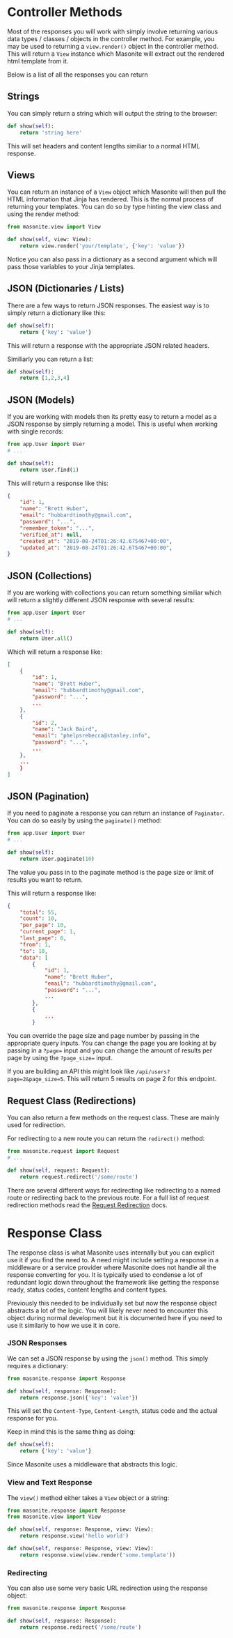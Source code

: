 
# Controller Methods

Most of the responses you will work with simply involve returning various data types / classes / objects in the controller method. For example, you may be used to returning a `view.render()` object in the controller method. This will return a `View` instance which Masonite will extract out the rendered html template from it.

Below is a list of all the responses you can return

## Strings

You can simply return a string which will output the string to the browser:

```python
def show(self):
    return 'string here'
```

This will set headers and content lengths similiar to a normal HTML response.

## Views

You can return an instance of a `View` object which Masonite will then pull the HTML information that Jinja has rendered. This is the normal process of returning your templates. You can do so by type hinting the view class and using the render method:

```python
from masonite.view import View

def show(self, view: View):
    return view.render('your/template', {'key': 'value'})
```

Notice you can also pass in a dictionary as a second argument which will pass those variables to your Jinja templates.

## JSON (Dictionaries / Lists)

There are a few ways to return JSON responses. The easiest way is to simply return a dictionary like this:

```python
def show(self):
    return {'key': 'value'}
```

This will return a response with the appropriate JSON related headers.

Similiarly you can return a list:

```python
def show(self):
    return [1,2,3,4]
```

## JSON (Models)

If you are working with models then its pretty easy to return a model as a JSON response by simply returning a model. This is useful when working with single records:

```python
from app.User import User
# ...

def show(self):
    return User.find(1)
```

This will return a response like this:


```json
{
    "id": 1,
    "name": "Brett Huber",
    "email": "hubbardtimothy@gmail.com",
    "password": "...",
    "remember_token": "...",
    "verified_at": null,
    "created_at": "2019-08-24T01:26:42.675467+00:00",
    "updated_at": "2019-08-24T01:26:42.675467+00:00",
}
```

## JSON (Collections)

If you are working with collections you can return something similiar which will return a slightly different JSON response with several results:

```python
from app.User import User
# ...

def show(self):
    return User.all()
```

Which will return a response like:

```json
[
    {
        "id": 1,
        "name": "Brett Huber",
        "email": "hubbardtimothy@gmail.com",
        "password": "...",
        ...
    },
    {
        "id": 2,
        "name": "Jack Baird",
        "email": "phelpsrebecca@stanley.info",
        "password": "...",
        ...
    },
    ...
    }
]
```

## JSON (Pagination)

If you need to paginate a response you can return an instance of `Paginator`. You can do so easily by using the `paginate()` method:

```python
from app.User import User
# ...

def show(self):
    return User.paginate(10)
```

The value you pass in to the paginate method is the page size or limit of results you want to return.

This will return a response like:

```json
{
    "total": 55,
    "count": 10,
    "per_page": 10,
    "current_page": 1,
    "last_page": 6,
    "from": 1,
    "to": 10,
    "data": [
        {
            "id": 1,
            "name": "Brett Huber",
            "email": "hubbardtimothy@gmail.com",
            "password": "...",
            ...
        },
        {
            ...
        }
```

You can override the page size and page number by passing in the appropriate query inputs. You can change the page you are looking at by passing in a `?page=` input and you can change the amount of results per page by using the `?page_size=` input. 

If you are building an API this might look like `/api/users?page=2&page_size=5`. This will return 5 results on page 2 for this endpoint.

## Request Class (Redirections)

You can also return a few methods on the request class. These are mainly used for redirection.

For redirecting to a new route you can return the `redirect()` method:

```python
from masonite.request import Request
# ...

def show(self, request: Request):
    return request.redirect('/some/route')
```

There are several different ways for redirecting like redirecting to a named route or redirecting back to the previous route. For a full list of request redirection methods read the [Request Redirection](../the-basics/requests#redirection) docs.

# Response Class

The response class is what Masonite uses internally but you can explicit use it if you find the need to. A need might include setting a response in a middleware or a service provider where Masonite does not handle all the response converting for you. It is typically used to condense a lot of redundant logic down throughout the framework like getting the response ready, status codes, content lengths and content types.

Previously this needed to be individually set but now the response object abstracts a lot of the logic. You will likely never need to encounter this object during normal development but it is documented here if you need to use it similarly to how we use it in core.

### JSON Responses

We can set a JSON response by using the `json()` method. This simply requires a dictionary:

```python
from masonite.response import Response

def show(self, response: Response):
    return response.json({'key': 'value'})
```

This will set the `Content-Type`, `Content-Length`, status code and the actual response for you.

Keep in mind this is the same thing as doing:

```python
def show(self):
    return {'key': 'value'}
```

Since Masonite uses a middleware that abstracts this logic.

### View and Text Response

The `view()` method either takes a `View` object or a string:

```python
from masonite.response import Response
from masonite.view import View

def show(self, response: Response, view: View):
    return response.view('hello world')

def show(self, response: Response, view: View):
    return response.view(view.render('some.template'))
```

### Redirecting

You can also use some very basic URL redirection using the response object:

```python
from masonite.response import Response

def show(self, response: Response):
    return response.redirect('/some/route')
```

